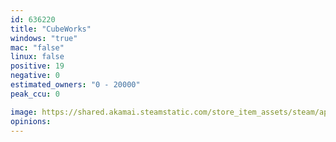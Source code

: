 ```yaml
---
id: 636220
title: "CubeWorks"
windows: "true"
mac: "false"
linux: false
positive: 19
negative: 0
estimated_owners: "0 - 20000"
peak_ccu: 0

image: https://shared.akamai.steamstatic.com/store_item_assets/steam/apps/636220/header.jpg?t=1509479835
opinions:
---
```

